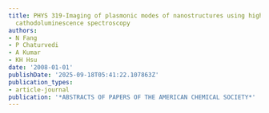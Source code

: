 ```yaml
---
title: PHYS 319-Imaging of plasmonic modes of nanostructures using high-resolution
  cathodoluminescence spectroscopy
authors:
- N Fang
- P Chaturvedi
- A Kumar
- KH Hsu
date: '2008-01-01'
publishDate: '2025-09-18T05:41:22.107863Z'
publication_types:
- article-journal
publication: '*ABSTRACTS OF PAPERS OF THE AMERICAN CHEMICAL SOCIETY*'
---
```

